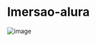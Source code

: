 # Imersao-alura

![image](https://user-images.githubusercontent.com/87837073/179632988-66c32388-f5ba-439d-86f7-154787f69694.png)
